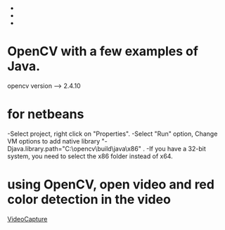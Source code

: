 -
-
-
# OpenCV with a few examples of Java. #

opencv version --> 2.4.10

# for netbeans #
-Select project, right click on "Properties".
-Select "Run" option, Change VM options to add native library 
  "-Djava.library.path="C:\opencv\build\java\x86" . 
-If you have a 32-bit system, you need to select the x86 folder instead of x64.


# using OpenCV, open video and red color detection in the video 
<a href="https://github.com/gurkan0791/Java-OpenCV-Example/tree/master/src/com/opencv/video">VideoCapture</a>
